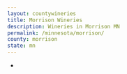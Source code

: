 ```yaml
---
layout: countywineries
title: Morrison Wineries
description: Wineries in Morrison MN
permalink: /minnesota/morrison/
county: morrison
state: mn
---
```

-
